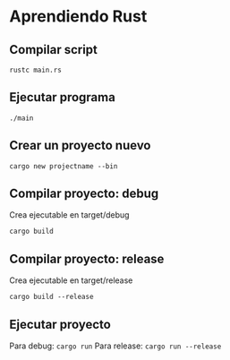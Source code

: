 # Aprendiendo Rust

## Compilar script

`rustc main.rs`

## Ejecutar programa

`./main`

## Crear un proyecto nuevo

`cargo new projectname --bin`

## Compilar proyecto: debug

Crea ejecutable en target/debug

`cargo build`

## Compilar proyecto: release

Crea ejecutable en target/release

`cargo build --release`

## Ejecutar proyecto

Para debug: `cargo run`
Para release: `cargo run --release`
